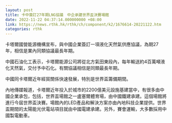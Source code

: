 ```yaml
---
layout: post
title: 卡中簽訂27年期LNG協議　中企承建世界盃決賽場館
date: 2022-11-22 04:37:14.000000000 +08:00
link: https://news.rthk.hk/rthk/ch/component/k2/1676614-20221122.htm
categories: rthk
---
```


卡塔爾國營能源機構宣布，與中國企業簽訂一項液化天然氣供應協議，為期27年，相信是業內同類協議最長年期。

中國石油化工表示，卡塔爾能源公司將從北方氣田東段內，每年輸送約4百萬噸液化天然氣，交付予中石化。有關協議相信是同類最長年期。

中國同卡塔爾近年經貿關係快速發展，特別是世界盃籌備期間。

內地傳媒報道，卡塔爾近年投入於城市的2200億美元設施基建當中，有很多由中國企業承包，包括，世界盃場館之一盧塞爾體育場，由中國鐵建承建。這個場館將進行今屆世界盃決賽。場館內的LED產品和解決方案亦由內地科技企業提供。世界盃期間的太陽能光伏電站項目就由中國電建承建。另外，賽會運輸，大多數採用中國製電動車。
